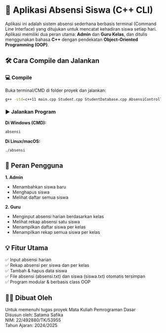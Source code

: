 # 📘 Aplikasi Absensi Siswa (C++ CLI)

Aplikasi ini adalah sistem absensi sederhana berbasis terminal (Command Line Interface) yang ditujukan untuk mencatat kehadiran siswa setiap hari. Aplikasi memiliki dua peran utama: **Admin** dan **Guru Kelas**, dan ditulis menggunakan bahasa **C++** dengan pendekatan **Object-Oriented Programming (OOP)**.

## 🛠️ Cara Compile dan Jalankan

### 💻 Compile

Buka terminal/CMD di folder proyek dan jalankan:  
```bash
g++ -std=c++11 main.cpp Student.cpp StudentDatabase.cpp AbsensiController.cpp -o absensi
```

### ▶️ Jalankan Program
**Di Windows (CMD):**  
```bash
absensi
```

**Di Linux/macOS:**  
```bash
./absensi
```

## 👥 Peran Pengguna
**1. Admin**  
- Menambahkan siswa baru  
- Menghapus siswa  
- Melihat daftar semua siswa  

**2. Guru**  
- Menginput absensi harian berdasarkan kelas  
- Melihat rekap absensi satu siswa  
- Menampilkan daftar siswa per kelas  
- Menampilkan rekap semua siswa per kelas  

## 💡 Fitur Utama  
✅ Input absensi harian  
✅ Rekap absensi per siswa dan per kelas  
✅ Tambah & hapus data siswa  
✅ File absensi (absensi.txt) dan siswa (siswa.txt) otomatis tersimpan  
✅ Program modular & berbasis class OOP  

## 👨‍💻 Dibuat Oleh  
Untuk memenuhi tugas proyek Mata Kuliah Pemrograman Dasar  
Disusun oleh: Satama Safika   
NIM: 22/492880/TK/53955  
Tahun Ajaran: 2024/2025  
